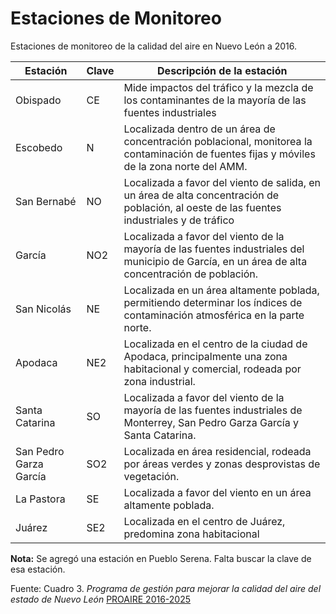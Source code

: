 # Estaciones de Monitoreo

Estaciones de monitoreo de la calidad del aire en Nuevo Le&oacute;n a 2016. 

| Estaci&oacute;n | Clave | Descripci&oacute;n de la estaci&oacute;n
| -------- | ----- | ---------------------------------------- |
| Obispado |  CE | Mide impactos del tráfico y la mezcla de los contaminantes de la mayoría de las fuentes industriales |
| Escobedo |  N | Localizada dentro de un área de concentración poblacional, monitorea la contaminación de fuentes fijas y móviles de la zona norte del AMM. |
| San Bernabé |  NO | Localizada a favor del viento de salida, en un área de alta concentración de población, al oeste de las fuentes industriales y de tráfico |
| García |  NO2 | Localizada a favor del viento de la mayoría de las fuentes industriales del municipio de García, en un área de alta concentración de población. |
| San Nicolás |  NE | Localizada en un área altamente poblada, permitiendo determinar los índices de contaminación atmosférica en la parte norte. |
| Apodaca  |  NE2 | Localizada en el centro de la ciudad de Apodaca, principalmente una zona habitacional y comercial, rodeada por zona industrial. |
| Santa Catarina |  SO | Localizada a favor del viento de la mayoría de las fuentes industriales de Monterrey, San Pedro Garza García y Santa Catarina. |
| San Pedro Garza García |  SO2 | Localizada en área residencial, rodeada por áreas verdes y zonas desprovistas de vegetación. |
| La Pastora |  SE | Localizada a favor del viento en un área altamente poblada. |
| Juárez |  SE2 | Localizada en el  centro de Juárez, predomina zona habitacional |


**Nota:** Se agreg&oacute; una estaci&oacute;n en Pueblo Serena. Falta buscar la clave de esa estaci&oacute;n.


Fuente: Cuadro 3. _Programa de gesti&oacute;n para mejorar la calidad del aire del estado de Nuevo Le&oacute;n_ [PROAIRE 2016-2025](https://www.gob.mx/cms/uploads/attachment/file/250974/ProAire_Nuevo_Leon.pdf)

